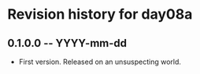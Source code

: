 # Revision history for day08a

## 0.1.0.0  -- YYYY-mm-dd

* First version. Released on an unsuspecting world.
